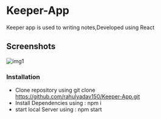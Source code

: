 # Keeper-App
Keeper app is used to writing notes,Developed using React
##  Screenshots
![img1](https://user-images.githubusercontent.com/64326790/107388165-8b486a80-6b1b-11eb-8607-8dfde458976a.png)

### Installation
* Clone repository using git clone https://github.com/rahulyadav150/Keeper-App.git
* Install Dependencies using : npm i
* start local Server using : npm start
